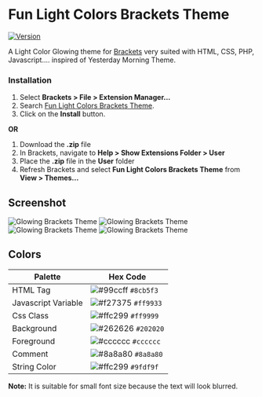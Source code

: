 # Fun Light Colors Brackets Theme

[![Version](https://badges.ml/seandeee.funlightcolors/version.svg)](https://brackets-extension-badges.github.io#seandeee.funlightcolors)

A Light Color Glowing theme for [Brackets](https://github.com/adobe/brackets/) very suited with HTML, CSS, PHP, Javascript....
inspired of Yesterday Morning Theme. 

### Installation
1. Select **Brackets > File > Extension Manager...**
2. Search [Fun Light Colors Brackets Theme](https://github.com/seanDeee/glowing-brackets-theme/).
3. Click on the **Install** button.

**OR**

1. Download the **.zip** file
2. In Brackets, navigate to **Help > Show Extensions Folder > User**
3. Place the **.zip** file in the **User** folder
4. Refresh Brackets and select **Fun Light Colors Brackets Theme** from **View > Themes...**


## Screenshot
![Glowing Brackets Theme](https://github.com/seanDeee/glowing-brackets-theme/blob/master/screenshots/html.png?raw=true)
![Glowing Brackets Theme](https://github.com/seanDeee/glowing-brackets-theme/blob/master/screenshots/css.png?raw=true)
![Glowing Brackets Theme](https://github.com/seanDeee/glowing-brackets-theme/blob/master/screenshots/js.png?raw=true)
![Glowing Brackets Theme](https://github.com/seanDeee/glowing-brackets-theme/blob/master/screenshots/php.png?raw=true)




## Colors

Palette | Hex Code
--- | ---
HTML Tag | ![#99ccff](https://placehold.it/15/8cb5f3/000000?text=+) `#8cb5f3`
Javascript Variable | ![#f27375](https://placehold.it/15/ff9933/000000?text=+) `#ff9933`
Css Class | ![#ffc299](https://placehold.it/15/8cb5f3/ff9999?text=+) `#ff9999`
Background | ![#262626](https://placehold.it/15/202020/ffffff?text=+) `#202020`
Foreground | ![#cccccc](https://placehold.it/15/cccccc/000000?text=+) `#cccccc`
Comment | ![#8a8a80](https://placehold.it/15/8a8a80/000000?text=+) `#8a8a80`
String Color | ![#ffc299](https://placehold.it/15/9fdf9f/000000?text=+) `#9fdf9f`


**Note:** It is suitable for small font size because the text will look blurred.
